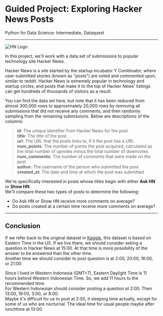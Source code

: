 # Guided Project: Exploring Hacker News Posts
 Python for Data Science: Intermediate, Dataquest

---

![HN Logo](https://s3.amazonaws.com/dq-content/354/hacker_news.jpg)

In this project, we'll work with a data set of submissions to popular technology site Hacker News.

Hacker News is a site started by the startup incubator Y Combinator, where user-submitted stories (known as "posts") are voted and commented upon, similar to reddit. Hacker News is extremely popular in technology and startup circles, and posts that make it to the top of Hacker News' listings can get hundreds of thousands of visitors as a result.

You can find the data set here, but note that it has been reduced from almost 300,000 rows to approximately 20,000 rows by removing all submissions that did not receive any comments, and then randomly sampling from the remaining submissions. Below are descriptions of the columns:

>**id**: The unique identifier from Hacker News for the post  
**title**: The title of the post  
**url**: The URL that the posts links to, if it the post has a URL  
**num_points**: The number of points the post acquired, calculated as the total number of upvotes minus the total number of downvotes  
**num_comments**: The number of comments that were made on the post  
**author**: The username of the person who submitted the post  
**created_at**: The date and time at which the post was submitted

We're specifically interested in posts whose titles begin with either **Ask HN** or **Show HN**.  
We'll compare these two types of posts to determine the following:

* Do Ask HN or Show HN receive more comments on average?
* Do posts created at a certain time receive more comments on average?  
---


## Conclusion

If we refer back to the original dataset in [Kaggle](https://www.kaggle.com/hacker-news/hacker-news-posts), this dataset is based on Eastern Time in the US. If we live there, we should consider asking a question in Hacker News at 15:00. At that time is more possibility of the answer to be answered than the other time.  
Another time we should consider to post question is at 2:00, 20:00, 16:00, or 21:00

Since I lived in Western Indonesia (GMT+7), Eastern Daylight Time is 11 hours behind Western Indonesian Time. So, we add 11 hours to the recommended time.  
For Western Indonesian should consider posting a question at 2:00. Then 13:00, 19:00, 3:00, or 8:00.  
Maybe it's difficult for us to post at 2:00, it sleeping time actually, except for some of us who are nocturnal. The ideal time for usual people maybe after lunchtime at 13:00.